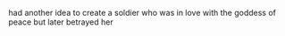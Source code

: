 had another idea to create a soldier who was in love with the goddess of peace but later betrayed her